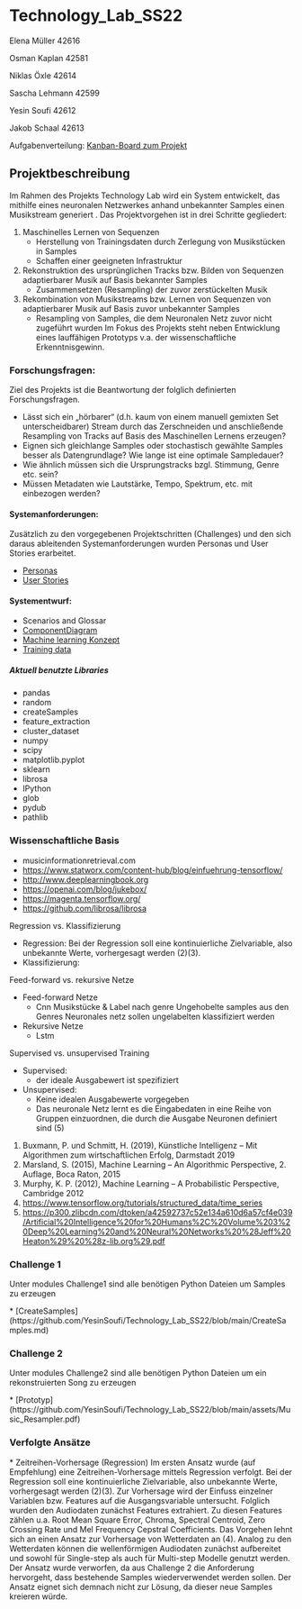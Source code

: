 # <h1>Technology_Lab_SS22</h1>

<p>Elena Müller 42616</p>
<p>Osman Kaplan 42581 </p>
<p>Niklas Öxle 42614 </p>
<p>Sascha Lehmann 42599 </p>
<p>Yesin Soufi 42612 </p>
<p>Jakob Schaal 42613 </p>

Aufgabenverteilung: [Kanban-Board zum Projekt](https://github.com/YesinSoufi/Technology_Lab_SS22/projects/2)

<h2>Projektbeschreibung</h2>

Im Rahmen des Projekts Technology Lab wird ein System entwickelt, das mithilfe eines neuronalen Netzwerkes anhand unbekannter Samples einen Musikstream generiert . Das Projektvorgehen ist in drei Schritte gegliedert:

1. Maschinelles Lernen von Sequenzen
    * Herstellung von Trainingsdaten durch Zerlegung von Musikstücken in Samples
    * Schaffen einer geeigneten Infrastruktur
2. Rekonstruktion des ursprünglichen Tracks bzw. Bilden von Sequenzen adaptierbarer Musik auf Basis bekannter Samples
    * Zusammensetzen (Resampling) der zuvor zerstückelten Musik
3. Rekombination von Musikstreams bzw. Lernen von Sequenzen von adaptierbarer Musik auf Basis zuvor unbekannter Samples
    * Resampling von Samples, die dem Neuronalen Netz zuvor nicht zugeführt  wurden
Im Fokus des Projekts steht neben Entwicklung eines lauffähigen Prototyps v.a. der wissenschaftliche Erkenntnisgewinn.

<h3>Forschungsfragen:</h3> 
Ziel des Projekts ist die Beantwortung der folglich definierten Forschungsfragen. 

   * Lässt sich ein „hörbarer“ (d.h. kaum von einem manuell gemixten Set unterscheidbarer) Stream durch das Zerschneiden und anschließende Resampling von Tracks auf Basis des Maschinellen Lernens erzeugen? 
   * Eignen sich gleichlange Samples oder stochastisch gewählte Samples besser als Datengrundlage? Wie lange ist eine optimale Sampledauer?
   * Wie ähnlich müssen sich die Ursprungstracks bzgl. Stimmung, Genre etc. sein? 
   * Müssen Metadaten wie Lautstärke, Tempo, Spektrum, etc. mit einbezogen werden?

<h4>Systemanforderungen:</h4> 
Zusätzlich zu den vorgegebenen Projektschritten (Challenges) und den sich daraus ableitenden Systemanforderungen wurden Personas und User Stories erarbeitet. 

  * [Personas](https://github.com/YesinSoufi/Technology_Lab_SS22/blob/main/Personas.md)
  * [User Stories](https://github.com/YesinSoufi/Technology_Lab_SS22/blob/main/UserStories.md)

 

<h4>Systementwurf:</h4> 

  * Scenarios and Glossar
 * [ComponentDiagram](https://github.com/YesinSoufi/Technology_Lab_SS22/blob/main/ComponentDiagram.md)
  * [Machine learning Konzept](https://github.com/YesinSoufi/Technology_Lab_SS22/blob/main/assets/MachineLearningKonzept.pdf)
  * [Training data](https://github.com/YesinSoufi/Technology_Lab_SS22/blob/main/TrainingData.md)

<h5>Aktuell benutzte Libraries</h5> 

 * pandas
 * random
 * createSamples
 * feature_extraction
 * cluster_dataset
 * numpy
 * scipy
 * matplotlib.pyplot
 * sklearn
 * librosa
 * IPython
 * glob
 * pydub
 * pathlib


<h3>Wissenschaftliche Basis</h3>

* musicinformationretrieval.com
* https://www.statworx.com/content-hub/blog/einfuehrung-tensorflow/
* http://www.deeplearningbook.org
* https://openai.com/blog/jukebox/
* https://magenta.tensorflow.org/
* https://github.com/librosa/librosa

Regression vs. Klassifizierung 
* Regression: Bei der Regression soll eine kontinuierliche Zielvariable, also unbekannte Werte, vorhergesagt werden (2)(3). 
* Klassifizierung: 

Feed-forward vs. rekursive Netze
* Feed-forward Netze
    * Cnn 
	Musikstücke & Label nach genre
	Ungehobelte samples aus den Genres
	Neuronales netz sollen ungelabelten klassifiziert werden
* Rekursive Netze
    * Lstm

Supervised vs. unsupervised Training
* Supervised:
    * der ideale Ausgabewert ist spezifiziert 
* Unsupervised:
    * Keine idealen Ausgabewerte vorgegeben
    * Das neuronale Netz lernt es die Eingabedaten in eine Reihe von Gruppen einzuordnen, die durch die Ausgabe Neuronen definiert sind (5)


1) Buxmann, P. und Schmitt, H. (2019), Künstliche Intelligenz – Mit Algorithmen zum wirtschaftlichen Erfolg, Darmstadt 2019
2) Marsland, S. (2015), Machine Learning – An Algorithmic Perspective, 2. Auflage, Boca Raton, 2015
3) Murphy, K. P. (2012), Machine Learning – A Probabilistic Perspective, Cambridge 2012
4) https://www.tensorflow.org/tutorials/structured_data/time_series
5) https://p300.zlibcdn.com/dtoken/a42592737c52e134a610d6a57cf4e039/Artificial%20Intelligence%20for%20Humans%2C%20Volume%203%20Deep%20Learning%20and%20Neural%20Networks%20%28Jeff%20Heaton%29%20%28z-lib.org%29.pdf


<h3>Challenge 1</h3> 
<p> Unter modules Challenge1 sind alle benötigen Python Dateien um Samples zu erzeugen </p>
 * [CreateSamples](https://github.com/YesinSoufi/Technology_Lab_SS22/blob/main/CreateSamples.md)




<h3>Challenge 2</h3> 
<p> Unter modules Challenge2 sind alle benötigen Python Dateien um ein rekonstruierten Song zu erzeugen </p>
* [Prototyp](https://github.com/YesinSoufi/Technology_Lab_SS22/blob/main/assets/Music_Resampler.pdf)

<h3>Verfolgte Ansätze</h3> 
* Zeitreihen-Vorhersage (Regression)
Im ersten Ansatz wurde (auf Empfehlung) eine Zeitreihen-Vorhersage mittels Regression verfolgt. Bei der Regression soll eine kontinuierliche Zielvariable, also unbekannte Werte, vorhergesagt werden (2)(3). Zur Vorhersage wird der Einfuss einzelner Variablen bzw. Features auf die Ausgangsvariable untersucht. Folglich wurden den Audiodaten zunächst Features extrahiert. Zu diesen Features zählen u.a. Root Mean Square Error, Chroma, Spectral Centroid, Zero Crossing Rate und Mel Frequency Cepstral Coefficients. Das Vorgehen lehnt sich an einen Ansatz zur Vorhersage von Wetterdaten an (4). Analog zu den Wetterdaten können die wellenförmigen Audiodaten zunächst aufbereitet und sowohl für Single-step als auch für Multi-step Modelle genutzt werden.  
Der Ansatz wurde verworfen, da aus Challenge 2 die Anforderung hervorgeht, dass bestehende Samples wiederverwendet werden sollen. Der Ansatz eignet sich demnach nicht zur Lösung, da dieser neue Samples kreieren würde. 
